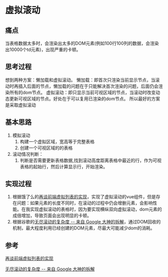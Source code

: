 # 虚拟滚动
## 痛点
当表格数据太多时，会渲染出太多的DOM元素(例如100行100列的数据，会渲染出10000个td元素)，出现严重的卡顿。
## 思考过程
想到两种方案：懒加载和虚拟滚动。
懒加载：即首次只渲染当前显示节点，当滚动时再插入后面的节点，懒加载的问题在于只能解决首次渲染的问题，后面仍会渲染所有的dom节点。
虚拟滚动：即只显示当前可视区域的节点，当滚动时改变动态更新可视区域的节点。好处在于可以复用已渲染的dom节点。
所以最好的方案是采取虚拟滚动

## 基本思路
1. 模拟滚动
    1. 构建一个虚拟区域，宽高等于完整表格
    2. 创建一个可视区域的的表格
2. 滚动情况判断：
   1. 判断是否需要更新表格数据,找到滚动高度距离表格中最近的行，作为可视表格的起始行，然后计算显示行，开始渲染。
## 实现过程

1. 根据饿了么的[再谈前端虚拟列表的实现](https://zhuanlan.zhihu.com/p/34585166)，实现了虚拟滚动的vue组件，但是存在问题：如果元素的长度不同时，在滚动的过程中仍会增删元素，会影响性能。在我实现虚拟滚动的表格时，因为要实现横纵双向虚拟滚动，dom元素的成倍增加，导致页面会出现明显的卡顿。
2. 根据谷歌的[无尽滚动的复杂度 -- 来自 Google 大神的拆解](https://juejin.im/post/58a3c81e128fe10058c57a8b#heading-1 )，通过DOM回收的机制，最大程度利用已经创建的DOM元素，尽最大可能减少dom的消耗。


## 参考

[再谈前端虚拟列表的实现](https://zhuanlan.zhihu.com/p/34585166)

[无尽滚动的复杂度 -- 来自 Google 大神的拆解](https://juejin.im/post/58a3c81e128fe10058c57a8b#heading-1 )

